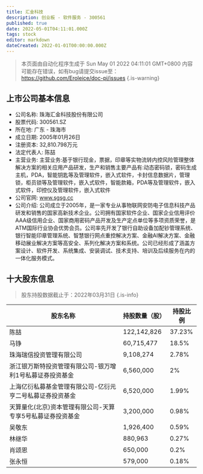 ```yaml
---
title: 汇金科技
description: 创业板 - 软件服务 - 300561
published: true
date: 2022-05-01T04:11:01.000Z
tags: stock
editor: markdown
dateCreated: 2022-01-01T00:00:00.000Z
---
```


> 本页面由自动化程序生成于 Sun May 01 2022 04:11:01 GMT+0800
> 内容可能存在错误，如有bug请提交issue至：https://github.com/Eroleice/doc-pi/issues
{.is-warning}

## 上市公司基本信息
- 公司名称: 珠海汇金科技股份有限公司
- 股票代码: 300561.SZ
- 所在地: 广东 - 珠海市
- 成立日期: 2005年01月26日
- 注册资本: 32,810.798万元
- 法定代表人: 陈喆
- 主营业务: 主营业务:基于银行现金，票据，印章等实物流转内控风险管理整体解决方案的相关应用产品研发，生产和销售主要产品有:动态密码锁，密码生成主机，PDA，智能钥匙等及管理软件，嵌入式软件，卡封信息数据片，管理锁，柜员锁等及管理软件，嵌入式软件，智能款箱，PDA等及管理软件，嵌入式软件，印控仪及管理软件，嵌入式软件
- 公司官网: www.sgsg.cc
- 公司介绍: 公司成立于2005年，是一家专业从事物联网安防电子信息科技产品研发和销售的国家高新技术企业。公司拥有国家软件企业、国家企业信用评价AAA级信用企业、国家商用密码产品开发及生产定点单位等多项资质荣誉，是ATM国际行业协会优势会员。公司率先开发了银行自助设备加配钞管理系统、银行智能印章管理系统、智慧银行网点重控解决方案、金融AI解决方案、金融移动展业解决方案等高安全、系列化解决方案和系统。公司已经形成了涵盖方案设计、软件开发、系统集成、安装调试、技术支持、培训及后续服务在内的一体化服务模式。


## 十大股东信息
> 股东持股数据截止于：2022年03月31日
{.is-info}

| 股东名称 | 持股数量（股） | 持股比例 |
| --- | --- | --- |
| 陈喆 | 122,142,826 | 37.23% |
| 马铮 | 60,715,477 | 18.5% |
| 珠海瑞信投资管理有限公司 | 9,108,274 | 2.78% |
| 浙江银万斯特投资管理有限公司-银万增利1号私募证券投资基金 | 6,560,000 | 2% |
| 上海亿衍私募基金管理有限公司-亿衍元亨二号私募证券投资基金 | 6,520,000 | 1.99% |
| 天算量化(北京)资本管理有限公司-天算专享5号私募证券投资基金 | 3,200,000 | 0.98% |
| 吴敬东 | 1,926,400 | 0.59% |
| 林继华 | 880,963 | 0.27% |
| 肖颂恩 | 650,000 | 0.2% |
| 张永恒 | 579,000 | 0.18% |




